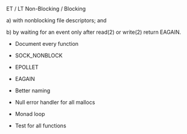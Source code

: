
ET / LT
Non-Blocking / Blocking


a) with nonblocking file descriptors; and

b) by waiting for an event only after read(2) or write(2) return EAGAIN.


- Document every function
- SOCK_NONBLOCK
- EPOLLET
- EAGAIN

- Better naming 
- Null error handler for all mallocs
- Monad loop
- Test for all functions
